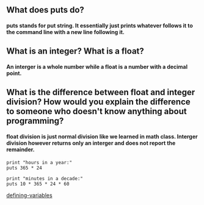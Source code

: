 ## What does puts do?
#### puts stands for put string. It essentially just prints whatever follows it to the command line with a new line following it. 
## What is an integer? What is a float?
#### An interger is a whole number while a float is a number with a decimal point. 
## What is the difference between float and integer division? How would you explain the difference to someone who doesn't know anything about programming?
#### float division is just normal division like we learned in math class. Interger division however returns only an interger and does not report the remainder.

```
print "hours in a year:"
puts 365 * 24

print "minutes in a decade:"
puts 10 * 365 * 24 * 60

```

[defining-variables](week-4/defining-variables.rb)